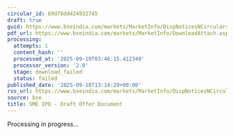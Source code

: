 ```yaml
---
circular_id: 69d78dd424932745
draft: true
guid: https://www.bseindia.com/markets/MarketInfo/DispNoticesNCirculars.aspx?Noticeid={FC45B7C4-765E-4AAC-8BB7-993D44DEEFA1}&noticeno=20250918-45&dt=09/18/2025&icount=45&totcount=63&flag=0
pdf_url: https://www.bseindia.com/markets/MarketInfo/DownloadAttach.aspx?id=20250918-45&attachedId=
processing:
  attempts: 1
  content_hash: ''
  processed_at: '2025-09-19T03:46:15.412349'
  processor_version: '2.0'
  stage: download_failed
  status: failed
published_date: '2025-09-18T13:14:29+00:00'
rss_url: https://www.bseindia.com/markets/MarketInfo/DispNoticesNCirculars.aspx?Noticeid={FC45B7C4-765E-4AAC-8BB7-993D44DEEFA1}&noticeno=20250918-45&dt=09/18/2025&icount=45&totcount=63&flag=0
source: bse
title: SME IPO - Draft Offer Document
---
```


Processing in progress...